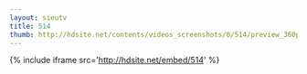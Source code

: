 ```yaml
---
layout: sieutv
title: 514
thumb: http://hdsite.net/contents/videos_screenshots/0/514/preview_360p.mp4.jpg
---
```

{% include iframe src='http://hdsite.net/embed/514' %}
 
